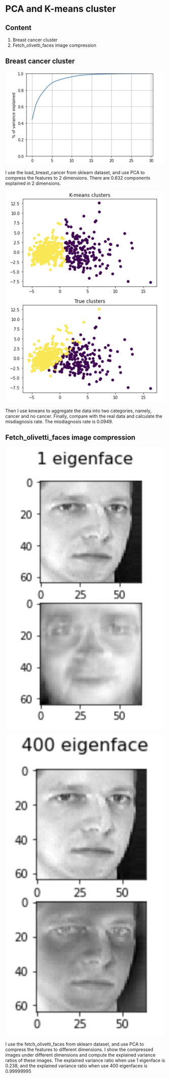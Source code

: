 # PCA and K-means cluster

## Content

1.  Breast cancer cluster
2.  Fetch_olivetti_faces image compression

## Breast cancer cluster

<p align="center"><img src="pic/pca_cancer.jpg" alt="Routing" width="500"/></p>
I use the load_breast_cancer from sklearn dataset, and use PCA to compress the features to 2 dimensions. There are 0.632 components explained in 2 dimensions. 

<p align="center"><img src="pic/kmeans.jpg" alt="Routing" width="500"/></p>

Then I use kmeans to aggregate the data into two categories, namely, cancer and no cancer. Finally, compare with the real data and calculate the misdiagnosis rate. The misdiagnosis rate is 0.0949.

## Fetch_olivetti_faces image compression

<p align="center"><img src="pic/rebuild_1.jpg" alt="Routing" width="500"/></p>
<p align="center"><img src="pic/rebuild_400.jpg" alt="Routing" width="500"/></p>

I use the fetch_olivetti_faces from sklearn dataset, and use PCA to compress the features to different dimensions. I show the compressed images under different dimensions and compute the explained variance ratios of these images. The explained variance ratio when use 1 eigenface is  0.238, and the explained variance ratio when use 400 eigenfaces is  0.99999995
